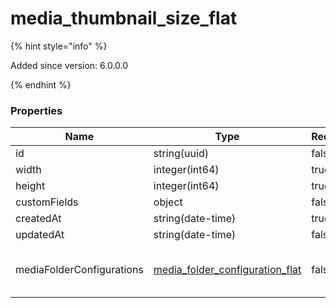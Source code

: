 
# media_thumbnail_size_flat

{% hint style="info" %}

Added since version: 6.0.0.0

{% endhint %}

### Properties

|Name|Type|Required|Restrictions|Description|
|---|---|---|---|---|
|id|string(uuid)|false|none|none|
|width|integer(int64)|true|none|none|
|height|integer(int64)|true|none|none|
|customFields|object|false|none|none|
|createdAt|string(date-time)|true|read-only|none|
|updatedAt|string(date-time)|false|read-only|none|
|mediaFolderConfigurations|[media_folder_configuration_flat](/schema/media_folder_configuration_flat)|false|none|Added since version: 6.0.0.0|
